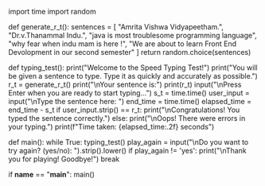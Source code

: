 import time
import random

def generate_r_t():
    sentences = [
        "Amrita Vishwa Vidyapeetham.",
        "Dr.v.Thanammal Indu.",
        "java is most troublesome programming language",
        "why fear when indu mam is here !",
        "We are about to learn Front End Devolopment in our second semester"
    ]
    return random.choice(sentences)

def typing_test():
    print("Welcome to the Speed Typing Test!")
    print("You will be given a sentence to type. Type it as quickly and accurately as possible.")
    r_t = generate_r_t()
    print("\nYour sentence is:")
    print(r_t)
    input("\nPress Enter when you are ready to start typing...")
    s_t = time.time()
    user_input = input("\nType the sentence here: ")
    end_time = time.time()
    elapsed_time = end_time - s_t
    if user_input.strip() == r_t:
        print("\nCongratulations! You typed the sentence correctly.")
    else:
        print("\nOops! There were errors in your typing.")
    print(f"Time taken: {elapsed_time:.2f} seconds")

def main():
    while True:
        typing_test()
        play_again = input("\nDo you want to try again? (yes/no): ").strip().lower()
        if play_again != 'yes':
            print("\nThank you for playing! Goodbye!")
            break

if __name__ == "__main__":
    main()
